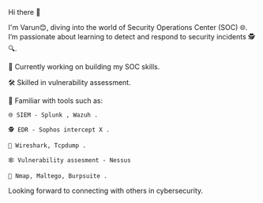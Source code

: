 Hi there 👋

I'm Varun😊, diving into the world of Security Operations Center (SOC) 🌐. I’m passionate about learning to detect and respond to security incidents 🕵️🔍.

🔭 Currently working on building my SOC skills.

🛠️ Skilled in vulnerability assessment.

🐉 Familiar with tools such as: 

    🌐 SIEM - Splunk , Wazuh .
    
    🕵️ EDR - Sophos intercept X .
    
    🛜 Wireshark, Tcpdump .
    
    🕸️ Vulnerability assesment - Nessus 
    
    🍁 Nmap, Maltego, Burpsuite .

   

Looking forward to connecting with others in cybersecurity.
